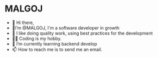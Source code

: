 # MALGOJ
- 👋 Hi there,
- 🥷I’m @MALGOJ, I'm a software developer in growth 
- 👀 I like doing quality work, using best practices for the development
- 🧑‍💻 Coding is my hobby.
- 🌱 I’m currently learning backend develop  
- 📫 How to reach me is to send me an email.
<!---
MALGOJ/MALGOJ is a ✨ special ✨ repository because its `README.md` (this file) appears on your GitHub profile.
You can click the Preview link to take a look at your changes.
--->
